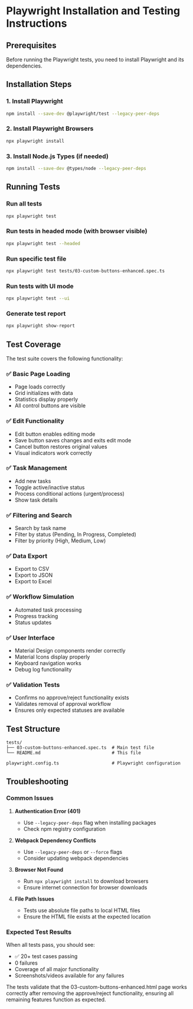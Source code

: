 # Playwright Installation and Testing Instructions

## Prerequisites
Before running the Playwright tests, you need to install Playwright and its dependencies.

## Installation Steps

### 1. Install Playwright
```bash
npm install --save-dev @playwright/test --legacy-peer-deps
```

### 2. Install Playwright Browsers
```bash
npx playwright install
```

### 3. Install Node.js Types (if needed)
```bash
npm install --save-dev @types/node --legacy-peer-deps
```

## Running Tests

### Run all tests
```bash
npx playwright test
```

### Run tests in headed mode (with browser visible)
```bash
npx playwright test --headed
```

### Run specific test file
```bash
npx playwright test tests/03-custom-buttons-enhanced.spec.ts
```

### Run tests with UI mode
```bash
npx playwright test --ui
```

### Generate test report
```bash
npx playwright show-report
```

## Test Coverage

The test suite covers the following functionality:

### ✅ **Basic Page Loading**
- Page loads correctly
- Grid initializes with data
- Statistics display properly
- All control buttons are visible

### ✅ **Edit Functionality**
- Edit button enables editing mode
- Save button saves changes and exits edit mode
- Cancel button restores original values
- Visual indicators work correctly

### ✅ **Task Management**
- Add new tasks
- Toggle active/inactive status
- Process conditional actions (urgent/process)
- Show task details

### ✅ **Filtering and Search**
- Search by task name
- Filter by status (Pending, In Progress, Completed)
- Filter by priority (High, Medium, Low)

### ✅ **Data Export**
- Export to CSV
- Export to JSON
- Export to Excel

### ✅ **Workflow Simulation**
- Automated task processing
- Progress tracking
- Status updates

### ✅ **User Interface**
- Material Design components render correctly
- Material Icons display properly
- Keyboard navigation works
- Debug log functionality

### ✅ **Validation Tests**
- Confirms no approve/reject functionality exists
- Validates removal of approval workflow
- Ensures only expected statuses are available

## Test Structure

```
tests/
├── 03-custom-buttons-enhanced.spec.ts  # Main test file
└── README.md                           # This file

playwright.config.ts                    # Playwright configuration
```

## Troubleshooting

### Common Issues

1. **Authentication Error (401)**
   - Use `--legacy-peer-deps` flag when installing packages
   - Check npm registry configuration

2. **Webpack Dependency Conflicts**
   - Use `--legacy-peer-deps` or `--force` flags
   - Consider updating webpack dependencies

3. **Browser Not Found**
   - Run `npx playwright install` to download browsers
   - Ensure internet connection for browser downloads

4. **File Path Issues**
   - Tests use absolute file paths to local HTML files
   - Ensure the HTML file exists at the expected location

### Expected Test Results

When all tests pass, you should see:
- ✅ 20+ test cases passing
- 0 failures
- Coverage of all major functionality
- Screenshots/videos available for any failures

The tests validate that the 03-custom-buttons-enhanced.html page works correctly after removing the approve/reject functionality, ensuring all remaining features function as expected.
